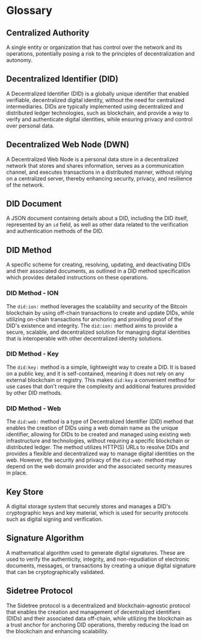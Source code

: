 # Glossary


## Centralized Authority
A single entity or organization that has control over the network and its operations, potentially posing a risk to the principles of decentralization and autonomy.

## Decentralized Identifier (DID)
A Decentralized Identifier (DID) is a globally unique identifier that enabled verifiable, decentralized digital identity, without the need for centralized intermediaries. DIDs are typically implemented using decentralized and distributed ledger technologies, such as blockchain, and provide a way to verify and authenticate digital identities, while ensuring privacy and control over personal data.

## Decentralized Web Node (DWN)
A Decentralized Web Node is a personal data store in a decentralized network that stores and shares information, serves as a communication channel, and executes transactions in a distributed manner, without relying on a centralized server, thereby enhancing security, privacy, and resilience of the network.

## DID Document
A JSON document containing details about a DID, including the DID itself, represented by an `id` field, as well as other data related to the verification and authentication methods of the DID.

## DID Method
A specific scheme for creating, resolving, updating, and deactivating DIDs and their associated documents, as outlined in a DID method specification which provides detailed instructions on these operations.

### DID Method - ION
The `did:ion:` method leverages the scalability and security of the Bitcoin blockchain by using off-chain transactions to create and update DIDs, while utilizing on-chain transactions for anchoring and providing proof of the DID's existence and integrity. The `did:ion:` method aims to provide a secure, scalable, and decentralized solution for managing digital identities that is interoperable with other decentralized identity solutions.

### DID Method - Key
The `did:key:` method is a simple, lightweight way to create a DID. It is based on a public key, and it is self-contained, meaning it does not rely on any external blockchain or registry. This makes `did:key` a convenient method for use cases that don't require the complexity and additional features provided by other DID methods.

### DID Method - Web
The `did:web:` method is a type of Decentralized Identifier (DID) method that enables the creation of DIDs using a web domain name as the unique identifier, allowing for DIDs to be created and managed using existing web infrastructure and technologies, without requiring a specific blockchain or distributed ledger. The method utilizes HTTP(S) URLs to resolve DIDs and provides a flexible and decentralized way to manage digital identities on the web. However, the security and privacy of the `did:web:` method may depend on the web domain provider and the associated security measures in place.

## Key Store
A digital storage system that securely stores and manages a DID's cryptographic keys and key material, which is used for security protocols such as digital signing and verification.

## Signature Algorithm

A mathematical algorithm used to generate digital signatures. These are used to verify the authenticity, integrity, and non-repudiation of electronic documents, messages, or transactions by creating a unique digital signature that can be cryptographically validated.

## Sidetree Protocol
The Sidetree protocol is a decentralized and blockchain-agnostic protocol that enables the creation and management of decentralized identifiers (DIDs) and their associated data off-chain, while utilizing the blockchain as a trust anchor for anchoring DID operations, thereby reducing the load on the blockchain and enhancing scalability.

